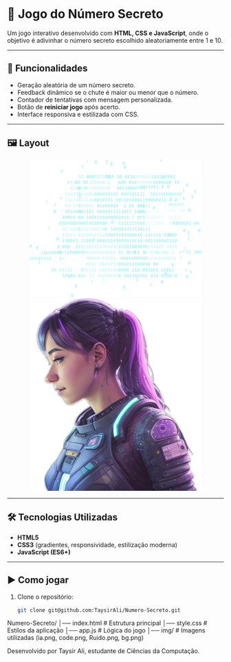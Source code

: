 # 🎲 Jogo do Número Secreto

Um jogo interativo desenvolvido com **HTML, CSS e JavaScript**, onde o objetivo é adivinhar o número secreto escolhido aleatoriamente entre 1 e 10.

---

## 🚀 Funcionalidades
- Geração aleatória de um número secreto.
- Feedback dinâmico se o chute é maior ou menor que o número.
- Contador de tentativas com mensagem personalizada.
- Botão de **reiniciar jogo** após acerto.
- Interface responsiva e estilizada com CSS.

---

## 🖼️ Layout

<p align="center">
  <img src="./img/code.png" width="400" alt="Tela com efeito de código"/>
  <img src="./img/ia.png" width="400" alt="Ilustração da interface"/>
</p>

---

## 🛠️ Tecnologias Utilizadas
- **HTML5**
- **CSS3** (gradientes, responsividade, estilização moderna)
- **JavaScript (ES6+)**

---

## ▶️ Como jogar
1. Clone o repositório:
   ```bash
   git clone git@github.com:TaysirAli/Numero-Secreto.git

Numero-Secreto/
│── index.html        # Estrutura principal
│── style.css         # Estilos da aplicação
│── app.js            # Lógica do jogo
│── img/              # Imagens utilizadas (ia.png, code.png, Ruido.png, bg.png)


Desenvolvido por Taysir Ali, estudante de Ciências da Computação.
